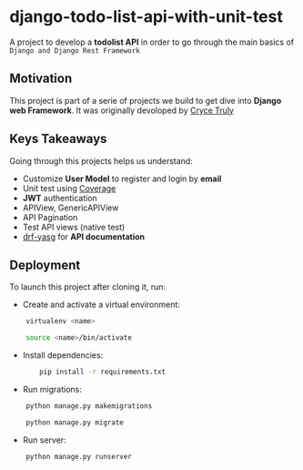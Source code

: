 # django-todo-list-api-with-unit-test
A project to develop a **todolist API** in order to go through the main basics of `Django and Django Rest Framework`

## Motivation

This project is part of a serie of projects we build to get dive into **Django web Framework**.
It was originally devoloped by [Cryce Truly](https://www.youtube.com/watch?v=zpz5OeNKUug&list=PLx-q4INfd95FWHy9M3Gt6NkUGR2R2yqT8)

## Keys Takeaways

Going through this projects helps us understand:   
    
- Customize **User Model** to register and login by **email**
- Unit test using [Coverage](https://coverage.readthedocs.io/en/7.2.3/)
- **JWT** authentication
- APIView, GenericAPIView
- API Pagination
- Test API views (native test)
- [drf-yasg](https://drf-yasg.readthedocs.io/en/stable/) for **API documentation**


## Deployment

To launch this project after cloning it, run:

- Create and activate a virtual environment:
    
```bash
    virtualenv <name>

    source <name>/bin/activate
```

- Install dependencies:
    ```bash
        pip install -r requirements.txt
    ```
- Run migrations:
```bash
    python manage.py makemigrations 

    python manage.py migrate 
```
- Run server:
```bash
    python manage.py runserver
```


